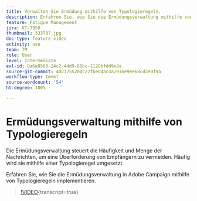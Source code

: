 ```yaml
---
title: Verwalten Sie Ermüdung mithilfe von Typologieregeln.
description: Erfahren Sie, wie Sie die Ermüdungsverwaltung mithilfe von Typologieregeln implementieren.
feature: Fatigue Management
jira: KT-7959
thumbnail: 333787.jpg
doc-type: feature video
activity: use
team: TM
role: User
level: Intermediate
exl-id: 8a6e8580-24c2-44d9-88bc-1120bfdd9e8a
source-git-commit: 4d21755204c22fbeb4ac3a2916e9ee68cd2e0f9a
workflow-type: tm+mt
source-wordcount: '54'
ht-degree: 100%

---
```


# Ermüdungsverwaltung mithilfe von Typologieregeln

Die Ermüdungsverwaltung steuert die Häufigkeit und Menge der Nachrichten, um eine Überforderung von Empfängern zu vermeiden. Häufig wird sie mithilfe einer Typologieregel umgesetzt.

Erfahren Sie, wie Sie die Ermüdungsverwaltung in Adobe Campaign mithilfe von Typologieregeln implementieren.

>[!VIDEO](https://video.tv.adobe.com/v/3448340?quality=12&learn=on&captions=ger){transcript=true}
